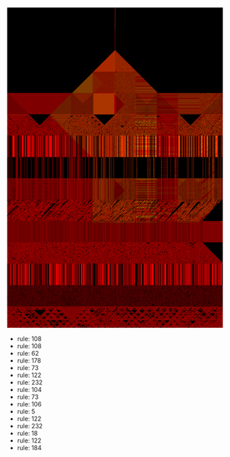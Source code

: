 ![photo](./output.png) 
 * rule: 108
* rule: 108
* rule: 62
* rule: 178
* rule: 73
* rule: 122
* rule: 232
* rule: 104
* rule: 73
* rule: 106
* rule: 5
* rule: 122
* rule: 232
* rule: 18
* rule: 122
* rule: 184
